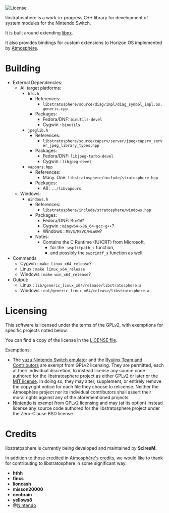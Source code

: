![License](https://img.shields.io/badge/License-GPLv2-blue.svg)

libstratosphere is a work-in-progress C++ library for development of system modules for the Nintendo Switch.

It is built around extending [libnx](https://github.com/switchbrew/libnx).

It also provides bindings for custom extensions to Horizon OS implemented by [Atmosphère](https://github.com/Atmosphere-NX).

Building
=====
- External Dependencies:
  - All target platforms:
    - `bfd.h`
      - References:
        - `libstratosphere/source/diag/impl/diag_symbol_impl.os.generic.cpp`
      - Packages:
        - Fedora/DNF: `binutils-devel`
        - Cygwin    : `binutils`
    - `jpeglib.h`
      - References:
        - `libstratosphere/source/capsrv/server/jpeg/capsrv_server_jpeg_library_types.hpp`
      - Packages:
        - Fedora/DNF: `libjpeg-turbo-devel`
        - Cygwin    : `libjpeg-devel`
    - `vapours.hpp`
      - References:
        - Many.  One: `libstratosphere/include/stratosphere.hpp`
      - Packages:
        - All       : `../libvapours`
  - Windows:
    - `Windows.h`
      - References:
        - `libstratosphere/include/stratosphere/windows.hpp`
      - Packages:
        - Fedora/DNF: `MinGW`?
        - Cygwin    : `mingw64-x86_64-gcc-g++`?
        - Windows   : `MSVS/MSVC/MinGW`?
      - Notes:
        - Contains the C Runtime ((U)CRT) from Microsoft,
          - for the `_wsplitpath_s` function,
          - and possibly the `swprintf_s` function as well.
- Commands
  - Cygwin  : `make linux_x64_release`?
  - Linux   : `make linux_x64_release`
  - Windows : `make win_x64_release`?
- Output:
  - Linux   : `lib/generic_linux_x64/release/libstratosphere.a`
  - Windows : `out/generic_linux_x64/release/libstratosphere.a`

Licensing
=====

This software is licensed under the terms of the GPLv2, with exemptions for specific projects noted below.

You can find a copy of the license in the [LICENSE file](LICENSE).

Exemptions:
* The [yuzu Nintendo Switch emulator](https://github.com/yuzu-emu/yuzu) and the [Ryujinx Team and Contributors](https://github.com/orgs/Ryujinx) are exempt from GPLv2 licensing. They are permitted, each at their individual discretion, to instead license any source code authored for the libstratosphere project as either GPLv2 or later or the [MIT license](https://github.com/Atmosphere-NX/Atmosphere/blob/master/docs/licensing_exemptions/MIT_LICENSE). In doing so, they may alter, supplement, or entirely remove the copyright notice for each file they choose to relicense. Neither the Atmosphère project nor its individual contributors shall assert their moral rights against any of the aforementioned projects.
* [Nintendo](https://github.com/Nintendo) is exempt from GPLv2 licensing and may (at its option) instead license any source code authored for the libstratosphere project under the Zero-Clause BSD license.

Credits
=====

libstratosphere is currently being developed and maintained by __SciresM__.<br>

In addition to those credited in [Atmosphère's credits](https://github.com/Atmosphere-NX/Atmosphere/blob/master/README.md#Credits), we would like to thank for contributing to libstratosphere in some significant way:

* __hthh__
* __fincs__
* __lioncash__
* __misson20000__
* __neobrain__
* __yellows8__
* @[Nintendo](https://github.com/Nintendo)
